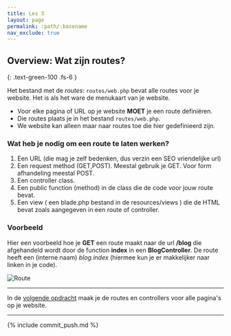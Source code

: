 ```yaml
---
title: Les 3
layout: page
permalink: :path/:basename
nav_exclude: true
---
```


## Overview: Wat zijn routes?
{: .text-green-100 .fs-6 }

Het bestand met de *routes*: `routes/web.php` bevat alle routes voor je website.
Het is als het ware de menukaart van je website.

- Voor elke pagina of URL op je website **MOET** je een route definiëren.
- Die routes plaats je in het bestand `routes/web.php`.
- We website kan alleen maar naar routes toe die hier gedefinieerd zijn.


### Wat heb je nodig om een route te laten werken?

1. Een URL (die mag je zelf bedenken, dus verzin een SEO vriendelijke url)
2. Een request method (GET,POST). Meestal gebruik je GET. Voor form afhandeling meestal POST.
3. Een controller class. 
4. Een public function (method) in de class die de code voor jouw route bevat.
5. Een view ( een blade.php bestand in de resources/views ) die de HTML bevat zoals aangegeven in een route of controller.

### Voorbeeld

Hier een voorbeeld hoe je **GET** een route maakt naar de url **/blog** die afgehandeld wordt door de function **index** in een **BlogController**.
De route heeft een (interne naam) *blog.index* (hiermee kun je er makkelijker naar linken in je code).

![Route](images/route-example.png)

---

In de [volgende opdracht](routes-controllers-views) maak je de routes en controllers voor alle pagina's op je website.

---

{% include commit_push.md %}


